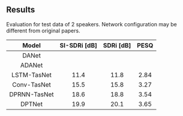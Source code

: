## Results
Evaluation for test data of 2 speakers.
Network configuration may be different from original papers.

| Model | SI-SDRi [dB] | SDRi [dB] | PESQ |
| :---: | :---: | :---: | :---: |
| DANet |  |  |  |
| ADANet |  |  |  |
| LSTM-TasNet | 11.4 | 11.8 | 2.84 |
| Conv-TasNet | 15.5 | 15.8 | 3.27 |
| DPRNN-TasNet | 18.6 | 18.8 | 3.54 |
| DPTNet | 19.9 | 20.1 | 3.65 |